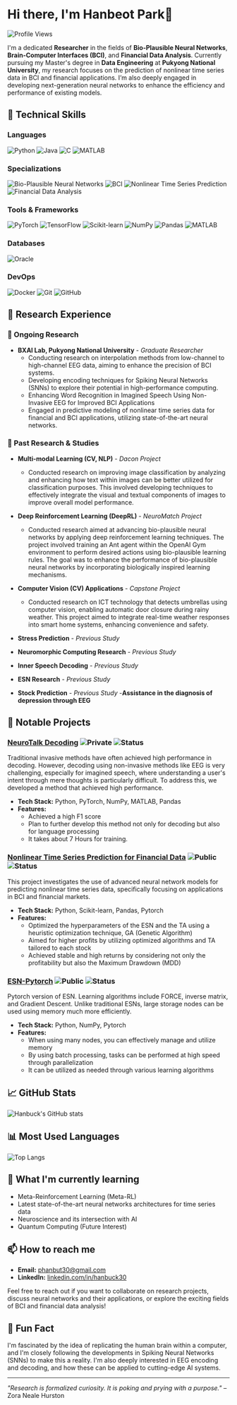 # Hi there, I'm Hanbeot Park👋

![Profile Views](https://komarev.com/ghpvc/?username=hanbuck30&label=Profile%20views&color=0e75b6&style=flat)

I'm a dedicated **Researcher** in the fields of **Bio-Plausible Neural Networks**, **Brain-Computer Interfaces (BCI)**, and **Financial Data Analysis**. Currently pursuing my Master's degree in **Data Engineering** at **Pukyong National University**, my research focuses on the prediction of nonlinear time series data in BCI and financial applications. I’m also deeply engaged in developing next-generation neural networks to enhance the efficiency and performance of existing models.

## 🚀 Technical Skills

### Languages
![Python](https://img.shields.io/badge/-Python-3776AB?logo=Python&logoColor=white&style=flat)
![Java](https://img.shields.io/badge/-Java-007396?logo=Java&logoColor=white&style=flat)
![C](https://img.shields.io/badge/-C-A8B9CC?logo=C&logoColor=white&style=flat)
![MATLAB](https://img.shields.io/badge/-MATLAB-0076A8?logo=Mathworks&logoColor=white&style=flat)

### Specializations
![Bio-Plausible Neural Networks](https://img.shields.io/badge/-Bio--Plausible%20Neural%20Networks-007396?logo=Neuron&logoColor=white&style=flat)
![BCI](https://img.shields.io/badge/-Brain--Computer%20Interfaces-2E86C1?logo=Brainly&logoColor=white&style=flat)
![Nonlinear Time Series Prediction](https://img.shields.io/badge/-Nonlinear%20Time%20Series%20Prediction-7D3C98?logo=Time&logoColor=white&style=flat)
![Financial Data Analysis](https://img.shields.io/badge/-Financial%20Data%20Analysis-E74C3C?logo=Analysis&logoColor=white&style=flat)

### Tools & Frameworks
![PyTorch](https://img.shields.io/badge/-PyTorch-EE4C2C?logo=PyTorch&logoColor=white&style=flat)
![TensorFlow](https://img.shields.io/badge/-TensorFlow-FF6F00?logo=TensorFlow&logoColor=white&style=flat)
![Scikit-learn](https://img.shields.io/badge/-Scikit--learn-F7931E?logo=scikit-learn&logoColor=white&style=flat)
![NumPy](https://img.shields.io/badge/-NumPy-013243?logo=NumPy&logoColor=white&style=flat)
![Pandas](https://img.shields.io/badge/-Pandas-150458?logo=Pandas&logoColor=white&style=flat)
![MATLAB](https://img.shields.io/badge/-MATLAB-0076A8?logo=Mathworks&logoColor=white&style=flat)

### Databases
![Oracle](https://img.shields.io/badge/-Oracle%20DB-F80000?logo=Oracle&logoColor=white&style=flat)

### DevOps
![Docker](https://img.shields.io/badge/-Docker-2496ED?logo=Docker&logoColor=white&style=flat)
![Git](https://img.shields.io/badge/-Git-F05032?logo=Git&logoColor=white&style=flat)
![GitHub](https://img.shields.io/badge/-GitHub-181717?logo=GitHub&logoColor=white&style=flat)

## 💼 Research Experience
### 🔬 Ongoing Research
- **BXAI Lab, Pukyong National University** - *Graduate Researcher*
  - Conducting research on interpolation methods from low-channel to high-channel EEG data, aiming to enhance the precision of BCI systems.
  - Developing encoding techniques for Spiking Neural Networks (SNNs) to explore their potential in high-performance computing.
  - Enhancing Word Recognition in Imagined Speech Using Non-Invasive EEG for Improved BCI Applications
  - Engaged in predictive modeling of nonlinear time series data for financial and BCI applications, utilizing state-of-the-art neural networks.

### 🧠 Past Research & Studies
- **Multi-modal Learning (CV, NLP)** - *Dacon Project*
  - Conducted research on improving image classification by analyzing and enhancing how text within images can be better utilized for classification purposes. This involved developing techniques to effectively integrate the visual and textual components of images to improve overall model performance.
 
- **Deep Reinforcement Learning (DeepRL)** - *NeuroMatch Project*
  - Conducted research aimed at advancing bio-plausible neural networks by applying deep reinforcement learning techniques. The project involved training an Ant agent within the OpenAI Gym environment to perform desired actions using bio-plausible learning rules. The goal was to enhance the performance of bio-plausible neural networks by incorporating biologically inspired learning mechanisms.

- **Computer Vision (CV) Applications** - *Capstone Project*
  - Conducted research on ICT technology that detects umbrellas using computer vision, enabling automatic door closure during rainy weather. This project aimed to integrate real-time weather responses into smart home systems, enhancing convenience and safety.

- **Stress Prediction** - *Previous Study*
- **Neuromorphic Computing Research** - *Previous Study*
- **Inner Speech Decoding** - *Previous Study*
- **ESN Research** - *Previous Study*
- **Stock Prediction** - *Previous Study*
-**Assistance in the diagnosis of depression through EEG**

## 🔧 Notable Projects

### [NeuroTalk Decoding](https://github.com/hanbuck30/NeuroTalk_Decoder) ![Private](https://img.shields.io/badge/-Private-red) ![Status](https://img.shields.io/badge/Status-In%20Progress-yellow)
Traditional invasive methods have often achieved high performance in decoding. However, decoding using non-invasive methods like EEG is very challenging, especially for imagined speech, where understanding a user's intent through mere thoughts is particularly difficult. To address this, we developed a method that achieved high performance.

- **Tech Stack:** Python, PyTorch, NumPy, MATLAB, Pandas
- **Features:**
  - Achieved a high F1 score
  - Plan to further develop this method not only for decoding but also for language processing
  - It takes about 7 Hours for training.

### [Nonlinear Time Series Prediction for Financial Data](https://github.com/hanbuck30/financial-data-predict) ![Public](https://img.shields.io/badge/-Public-green) ![Status](https://img.shields.io/badge/Status-Completed-brightgreen)
This project investigates the use of advanced neural network models for predicting nonlinear time series data, specifically focusing on applications in BCI and financial markets.

- **Tech Stack:** Python, Scikit-learn, Pandas, Pytorch
- **Features:**
  - Optimized the hyperparameters of the ESN and the TA using a heuristic optimization technique, GA (Genetic Algorithm)
  - Aimed for higher profits by utilizing optimized algorithms and TA tailored to each stock
  - Achieved stable and high returns by considering not only the profitability but also the Maximum Drawdown (MDD)

### [ESN-Pytorch](https://github.com/hanbuck30/Pytorch_ESN) ![Public](https://img.shields.io/badge/-Public-green) ![Status](https://img.shields.io/badge/Status-Completed-brightgreen)
Pytorch version of ESN. Learning algorithms include FORCE, inverse matrix, and Gradient Descent. Unlike traditional ESNs, large storage nodes can be used using memory much more efficiently.

- **Tech Stack:** Python, NumPy, Pytorch
- **Features:**
  - When using many nodes, you can effectively manage and utilize memory
  - By using batch processing, tasks can be performed at high speed through parallelization
  - It can be utilized as needed through various learning algorithms


## 📈 GitHub Stats

![Hanbuck's GitHub stats](https://github-readme-stats.vercel.app/api?username=hanbuck30&show_icons=true&theme=default)

## 📊 Most Used Languages
![Top Langs](https://github-readme-stats.vercel.app/api/top-langs/?username=hanbuck30&layout=compact&theme=default)


## 🌱 What I'm currently learning

- Meta-Reinforcement Learning (Meta-RL)
- Latest state-of-the-art neural networks architectures for time series data
- Neuroscience and its intersection with AI
- Quantum Computing (Future Interest)

## 📫 How to reach me

- **Email:** phanbut30@gmail.com
- **LinkedIn:** [linkedin.com/in/hanbuck30](www.linkedin.com/in/hanbeot-park-297233297)

Feel free to reach out if you want to collaborate on research projects, discuss neural networks and their applications, or explore the exciting fields of BCI and financial data analysis!

## 🌟 Fun Fact

I'm fascinated by the idea of replicating the human brain within a computer, and I'm closely following the developments in Spiking Neural Networks (SNNs) to make this a reality. I'm also deeply interested in EEG encoding and decoding, and how these can be applied to cutting-edge AI systems.

---

*"Research is formalized curiosity. It is poking and prying with a purpose."* – Zora Neale Hurston

